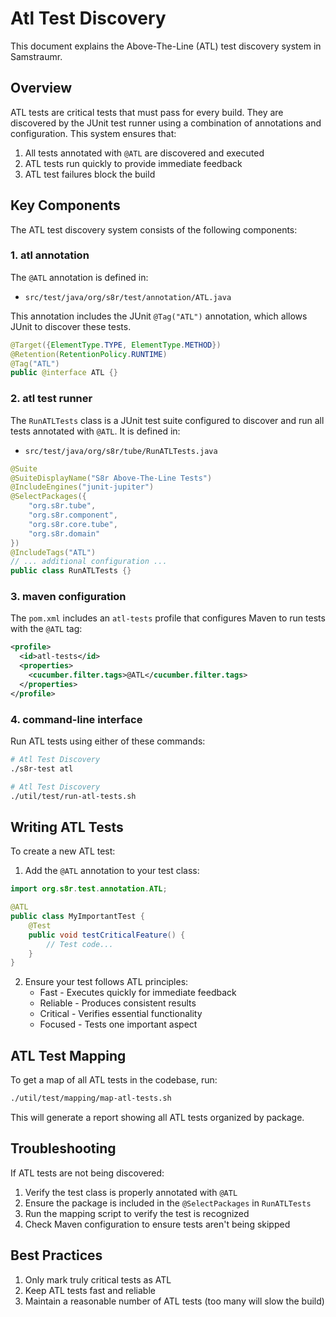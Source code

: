 # Atl Test Discovery

This document explains the Above-The-Line (ATL) test discovery system in Samstraumr.

## Overview

ATL tests are critical tests that must pass for every build. They are discovered by the JUnit test runner using a combination of annotations and configuration. This system ensures that:

1. All tests annotated with `@ATL` are discovered and executed
2. ATL tests run quickly to provide immediate feedback
3. ATL test failures block the build

## Key Components

The ATL test discovery system consists of the following components:

### 1. atl annotation

The `@ATL` annotation is defined in:
- `src/test/java/org/s8r/test/annotation/ATL.java`

This annotation includes the JUnit `@Tag("ATL")` annotation, which allows JUnit to discover these tests.

```java
@Target({ElementType.TYPE, ElementType.METHOD})
@Retention(RetentionPolicy.RUNTIME)
@Tag("ATL")
public @interface ATL {}
```

### 2. atl test runner

The `RunATLTests` class is a JUnit test suite configured to discover and run all tests annotated with `@ATL`. It is defined in:
- `src/test/java/org/s8r/tube/RunATLTests.java`

```java
@Suite
@SuiteDisplayName("S8r Above-The-Line Tests")
@IncludeEngines("junit-jupiter")
@SelectPackages({
    "org.s8r.tube", 
    "org.s8r.component", 
    "org.s8r.core.tube", 
    "org.s8r.domain"
})
@IncludeTags("ATL")
// ... additional configuration ...
public class RunATLTests {}
```

### 3. maven configuration

The `pom.xml` includes an `atl-tests` profile that configures Maven to run tests with the `@ATL` tag:

```xml
<profile>
  <id>atl-tests</id>
  <properties>
    <cucumber.filter.tags>@ATL</cucumber.filter.tags>
  </properties>
</profile>
```

### 4. command-line interface

Run ATL tests using either of these commands:

```bash
# Atl Test Discovery
./s8r-test atl

# Atl Test Discovery
./util/test/run-atl-tests.sh
```

## Writing ATL Tests

To create a new ATL test:

1. Add the `@ATL` annotation to your test class:

```java
import org.s8r.test.annotation.ATL;

@ATL
public class MyImportantTest {
    @Test
    public void testCriticalFeature() {
        // Test code...
    }
}
```

2. Ensure your test follows ATL principles:
   - Fast - Executes quickly for immediate feedback
   - Reliable - Produces consistent results
   - Critical - Verifies essential functionality
   - Focused - Tests one important aspect

## ATL Test Mapping

To get a map of all ATL tests in the codebase, run:

```bash
./util/test/mapping/map-atl-tests.sh
```

This will generate a report showing all ATL tests organized by package.

## Troubleshooting

If ATL tests are not being discovered:

1. Verify the test class is properly annotated with `@ATL`
2. Ensure the package is included in the `@SelectPackages` in `RunATLTests`
3. Run the mapping script to verify the test is recognized
4. Check Maven configuration to ensure tests aren't being skipped

## Best Practices

1. Only mark truly critical tests as ATL
2. Keep ATL tests fast and reliable
3. Maintain a reasonable number of ATL tests (too many will slow the build)
